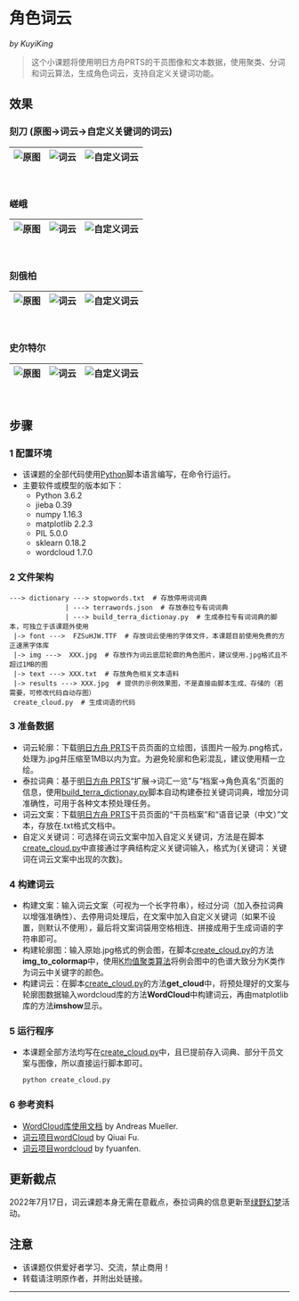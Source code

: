 # 角色词云
*by KuyiKing*

> 这个小课题将使用明日方舟PRTS的干员图像和文本数据，使用聚类、分词和词云算法，生成角色词云，支持自定义关键词功能。


## 效果

### 刻刀 (原图→词云→自定义关键词的词云)
![原图](https://github.com/Schlampig/OaKnights/blob/main/AClouds/img/%E5%88%BB%E5%88%80.jpg)|![词云](https://github.com/Schlampig/OaKnights/blob/main/AClouds/result/%E5%88%BB%E5%88%80%E8%AF%8D%E4%BA%91.jpg)|![自定义词云](https://github.com/Schlampig/OaKnights/blob/main/AClouds/result/%E5%88%BB%E5%88%80%E8%AF%8D%E4%BA%91_%E8%87%AA%E5%AE%9A%E4%B9%89.jpg)
---|---|---
</br>


### 嵯峨
![原图](https://github.com/Schlampig/OaKnights/blob/main/AClouds/img/%E5%B5%AF%E5%B3%A8.jpg)|![词云](https://github.com/Schlampig/OaKnights/blob/main/AClouds/result/%E5%B5%AF%E5%B3%A8%E8%AF%8D%E4%BA%91.jpg)|![自定义词云](https://github.com/Schlampig/OaKnights/blob/main/AClouds/result/%E5%B5%AF%E5%B3%A8%E8%AF%8D%E4%BA%91_%E8%87%AA%E5%AE%9A%E4%B9%89.jpg)
---|---|---
</br>

### 刻俄柏
![原图](https://github.com/Schlampig/OaKnights/blob/main/AClouds/img/%E5%88%BB%E4%BF%84%E6%9F%8F.jpg)|![词云](https://github.com/Schlampig/OaKnights/blob/main/AClouds/result/%E5%88%BB%E4%BF%84%E6%9F%8F%E8%AF%8D%E4%BA%91.jpg)|![自定义词云](https://github.com/Schlampig/OaKnights/blob/main/AClouds/result/%E5%88%BB%E4%BF%84%E6%9F%8F%E8%AF%8D%E4%BA%91_%E8%87%AA%E5%AE%9A%E4%B9%89.jpg)
---|---|---
</br>

### 史尔特尔
![原图](https://github.com/Schlampig/OaKnights/blob/main/AClouds/img/%E5%8F%B2%E5%B0%94%E7%89%B9%E5%B0%94.jpg)|![词云](https://github.com/Schlampig/OaKnights/blob/main/AClouds/result/%E5%8F%B2%E5%B0%94%E7%89%B9%E5%B0%94%E8%AF%8D%E4%BA%91.jpg)|![自定义词云](https://github.com/Schlampig/OaKnights/blob/main/AClouds/result/%E5%8F%B2%E5%B0%94%E7%89%B9%E5%B0%94%E8%AF%8D%E4%BA%91_%E8%87%AA%E5%AE%9A%E4%B9%89.jpg)
---|---|---
</br>


## 步骤

### 1 配置环境
- 该课题的全部代码使用[Python](https://www.python.org/)脚本语言编写，在命令行运行。
- 主要软件或模型的版本如下：
  - Python 3.6.2
  - jieba 0.39
  - numpy 1.16.3
  - matplotlib 2.2.3
  - PIL 5.0.0
  - sklearn 0.18.2
  - wordcloud 1.7.0

### 2 文件架构
```
---> dictionary ---> stopwords.txt  # 存放停用词词典
              | ---> terrawords.json  # 存放泰拉专有词词典
              | ---> build_terra_dictionay.py  # 生成泰拉专有词词典的脚本，可独立于该课题外使用
 |-> font --->  FZSuHJW.TTF  # 存放词云使用的字体文件，本课题目前使用免费的方正速黑字体库
 |-> img --->  XXX.jpg  # 存放作为词云底层轮廓的角色图片，建议使用.jpg格式且不超过1MB的图
 |-> text ---> XXX.txt  # 存放角色相关文本语料
 |-> results ---> XXX.jpg  # 提供的示例效果图，不是直接由脚本生成、存储的（若需要，可修改代码自动存图）
 create_cloud.py  # 生成词语的代码
```

### 3 准备数据
  * 词云轮廓：下载[明日方舟 PRTS](https://prts.wiki/)干员页面的立绘图，该图片一般为.png格式，处理为.jpg并压缩至1MB以内为宜。为避免轮廓和色彩混乱，建议使用精一立绘。
  * 泰拉词典：基于[明日方舟 PRTS](https://prts.wiki/)“扩展→词汇一览”与“档案→角色真名”页面的信息，使用[build_terra_dictionay.py](https://github.com/Schlampig/OaKnights/blob/main/AClouds/dictionary/build_terra_dictionary.py)脚本自动构建泰拉关键词词典，增加分词准确性，可用于各种文本预处理任务。
  * 词云文案：下载[明日方舟 PRTS](https://prts.wiki/)干员页面的“干员档案”和“语音记录（中文）”文本，存放在.txt格式文档中。
  * 自定义关键词：可选择在词云文案中加入自定义关键词，方法是在脚本[create_cloud.py](https://github.com/Schlampig/OaKnights/blob/main/AClouds/create_cloud.py)中直接通过字典结构定义关键词输入，格式为{关键词：关键词在词云文案中出现的次数}。

### 4 构建词云
  * 构建文案：输入词云文案（可视为一个长字符串），经过分词（加入泰拉词典以增强准确性）、去停用词处理后，在文案中加入自定义关键词（如果不设置，则默认不使用），最后将文案词袋用空格相连、拼接成用于生成词语的字符串即可。
  * 构建轮廓图：输入原始.jpg格式的例会图，在脚本[create_cloud.py](https://github.com/Schlampig/OaKnights/blob/main/AClouds/create_cloud.py)的方法**img_to_colormap**中，使用[K均值聚类算法](https://scikit-learn.org/stable/modules/generated/sklearn.cluster.KMeans.html#sklearn.cluster.KMeans)将例会图中的色谱大致分为K类作为词云中关键字的颜色。
  * 构建词云：在脚本[create_cloud.py](https://github.com/Schlampig/OaKnights/blob/main/AClouds/create_cloud.py)的方法**get_cloud**中，将预处理好的文案与轮廓图数据输入wordcloud库的方法**WordCloud**中构建词云，再由matplotlib库的方法**imshow**显示。

### 5 运行程序
  * 本课题全部方法均写在[create_cloud.py](https://github.com/Schlampig/OaKnights/blob/main/AClouds/create_cloud.py)中，且已提前存入词典、部分干员文案与图像，所以直接运行脚本即可。
    ```bash
    python create_cloud.py
    ```

### 6 参考资料
  * [WordCloud库使用文档](https://amueller.github.io/word_cloud/) by Andreas Mueller.
  * [词云项目wordCloud](https://github.com/fuqiuai/wordCloud) by Qiuai Fu.
  * [词云项目wordcloud](https://github.com/fyuanfen/wordcloud) by fyuanfen.

## 更新截点
2022年7月17日，词云课题本身无需在意截点，泰拉词典的信息更新至[绿野幻梦](https://prts.wiki/w/%E7%BB%BF%E9%87%8E%E5%B9%BB%E6%A2%A6)活动。


## 注意
- 该课题仅供爱好者学习、交流，禁止商用！
- 转载请注明原作者，并附出处链接。

---
